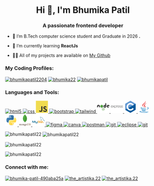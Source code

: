 <h1 align="center">Hi 👋, I'm Bhumika Patil</h1>
<h3 align="center">A passionate frontend developer</h3>


- 🔭 I’m B.Tech computer science student and Graduate in 2026 **.**

- 🌱 I’m currently learning **ReactJs**

- 👨‍💻 All of my projects are available on [My Github](https://github.com/Bhumikapatil22)

<h3 align="left">My Coding Profiles:</h3>
<p align="left">

<a href="https://www.hackerrank.com/bhumikapatil2204" target="blank"><img align="center" src="https://raw.githubusercontent.com/rahuldkjain/github-profile-readme-generator/master/src/images/icons/Social/hackerrank.svg" alt="bhumikapatil2204" height="30" width="40" /></a>
<a href="https://www.codechef.com/users/bhumika22" target="blank"><img align="center" src="https://avatars.githubusercontent.com/u/11960354?v=4" alt="bhumika22" height="30" width="30" /></a>
<a href="https://auth.geeksforgeeks.org/user/bhumikapatil" target="blank"><img align="center" src="https://raw.githubusercontent.com/rahuldkjain/github-profile-readme-generator/master/src/images/icons/Social/geeks-for-geeks.svg" alt="bhumikapatil" height="30" width="40" /></a>
</p>

<h3 align="left">Languages and Tools:</h3>
<p align="left"> 
<a href="https://www.w3.org/html/" target="_blank" rel="noreferrer"> <img src="https://cdn.worldvectorlogo.com/logos/html-1.svg" alt="html5" width="37" height="37"/> </a> <a href="https://en.wikipedia.org/wiki/CSS" target="_blank" rel="noreferrer"> <img src="https://upload.wikimedia.org/wikipedia/commons/thumb/6/62/CSS3_logo.svg/2048px-CSS3_logo.svg.png" alt="css" width="40" height="40"/> </a>  <a href="https://developer.mozilla.org/en-US/docs/Web/JavaScript" target="_blank" rel="noreferrer"> <img src="https://raw.githubusercontent.com/devicons/devicon/master/icons/javascript/javascript-original.svg" alt="javascript" width="40" height="40"/> </a> <a href="https://getbootstrap.com" target="_blank" rel="noreferrer"> <img src="https://brandslogos.com/wp-content/uploads/thumbs/bootstrap-logo-vector.svg" alt="bootstrap" width="40" height="40"/> </a> <a href="https://tailwindcss.com/" target="_blank" rel="noreferrer"> <img src="https://www.vectorlogo.zone/logos/tailwindcss/tailwindcss-icon.svg" alt="tailwind" width="40" height="40"/> </a> <a href="https://nodejs.org" target="_blank" rel="noreferrer"> <img src="https://raw.githubusercontent.com/devicons/devicon/master/icons/nodejs/nodejs-original-wordmark.svg" alt="nodejs" width="40" height="40"/> </a> <a href="https://expressjs.com" target="_blank" rel="noreferrer"> <img src="https://raw.githubusercontent.com/devicons/devicon/master/icons/express/express-original-wordmark.svg" alt="express" width="40" height="40"/> </a> <a href="https://www.cprogramming.com/" target="_blank" rel="noreferrer"> <img src="https://raw.githubusercontent.com/devicons/devicon/master/icons/c/c-original.svg" alt="c" width="40" height="40"/> </a> <a href="https://www.java.com" target="_blank" rel="noreferrer"> <img src="https://raw.githubusercontent.com/devicons/devicon/master/icons/java/java-original.svg" alt="java" width="40" height="40"/> </a> <a href="https://www.python.org" target="_blank" rel="noreferrer"> <img src="https://raw.githubusercontent.com/devicons/devicon/master/icons/python/python-original.svg" alt="python" width="40" height="40"/> </a> <a href="https://www.mongodb.com/" target="_blank" rel="noreferrer"> <img src="https://raw.githubusercontent.com/devicons/devicon/master/icons/mongodb/mongodb-original-wordmark.svg" alt="mongodb" width="40" height="40"/> </a> <a href="https://www.mysql.com/" target="_blank" rel="noreferrer"> <img src="https://raw.githubusercontent.com/devicons/devicon/master/icons/mysql/mysql-original-wordmark.svg" alt="mysql" width="40" height="40"/> </a> <a href="https://www.figma.com/" target="_blank" rel="noreferrer"> <img src="https://www.vectorlogo.zone/logos/figma/figma-icon.svg" alt="figma" width="40" height="40"/> </a> <a href="https://www.canva.com/" target="_blank" rel="noreferrer"> <img src="https://upload.wikimedia.org/wikipedia/commons/5/5e/Canva_logo..png" alt="canva" width="40" height="40"/> </a> <a href="https://postman.com" target="_blank" rel="noreferrer"> <img src="https://www.vectorlogo.zone/logos/getpostman/getpostman-icon.svg" alt="postman" width="40" height="40"/> </a> <a href="https://git-scm.com/" target="_blank" rel="noreferrer"> <img src="https://www.vectorlogo.zone/logos/git-scm/git-scm-icon.svg" alt="git" width="40" height="40"/> </a> <a href="https://eclipseide.org/" target="_blank" rel="noreferrer"> <img src="https://cdn.freebiesupply.com/logos/large/2x/eclipse-11-logo-png-transparent.png" alt="eclipse" width="40" height="40"/> </a> <a href="https://code.visualstudio.com/" target="_blank" rel="noreferrer"> <img src="https://uxwing.com/wp-content/themes/uxwing/download/brands-and-social-media/visual-studio-code-icon.png" alt="git" width="40" height="40"/> </a> 
</p>

<p><img align="left" src="https://github-readme-stats.vercel.app/api/top-langs?username=bhumikapatil22&show_icons=true&locale=en&layout=compact" alt="bhumikapatil22" /></p>

<p>&nbsp;<img align="center" src="https://github-readme-stats.vercel.app/api?username=bhumikapatil22&show_icons=true&locale=en" alt="bhumikapatil22" /></p>

<p><img align="center" src="https://github-readme-streak-stats.herokuapp.com/?user=bhumikapatil22&" alt="bhumikapatil22" /></p>

<p align="left"> <img src="https://komarev.com/ghpvc/?username=bhumikapatil22&label=Profile%20views&color=0e75b6&style=flat" alt="bhumikapatil22" /> </p>
<h3 align="left">Connect with me:</h3>
<p align="left">
  <a href="https://linkedin.com/in/bhumika-patil-490aba25a" target="blank"><img align="center" src="https://raw.githubusercontent.com/rahuldkjain/github-profile-readme-generator/master/src/images/icons/Social/linked-in-alt.svg" alt="bhumika-patil-490aba25a" height="30" width="40" /></a>
<a href="https://instagram.com/the_artistika.22" target="blank"><img align="center" src="https://raw.githubusercontent.com/rahuldkjain/github-profile-readme-generator/master/src/images/icons/Social/instagram.svg" alt="the_artistika.22" height="30" width="40" /></a>
<a href="https://www.youtube.com/c/@the_artistika.22" target="blank"><img align="center" src="https://raw.githubusercontent.com/rahuldkjain/github-profile-readme-generator/master/src/images/icons/Social/youtube.svg" alt="the_artistika.22" height="30" width="40" /></a>
  
</p>
